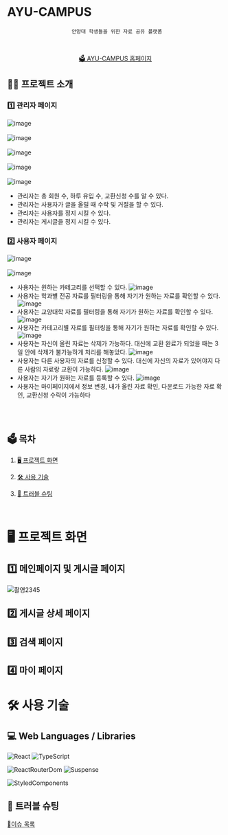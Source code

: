 # AYU-CAMPUS

<div align='center'>

```
 안양대 학생들을 위한 자료 공유 플랫폼
```

  <br>
  
[🗳️ AYU-CAMPUS 홈페이지](https://ayucampus.vercel.app)
  
</div>

## 🧑‍💻 프로젝트 소개

### 1️⃣ 관리자 페이지

![image](https://user-images.githubusercontent.com/79708688/232746834-8cbcffa8-733c-464b-9a59-a154706e5bad.png)
<br>
<br>
![image](https://user-images.githubusercontent.com/79708688/232747008-3d0dc720-54e7-4eaa-866d-13eb8221b1d5.png)
<br>
<br>
![image](https://user-images.githubusercontent.com/79708688/232747104-b9032877-7ec6-4f6f-a5a7-f3c483948ce6.png)
<br>
<br>
![image](https://user-images.githubusercontent.com/79708688/232747185-f5b83681-7bbd-41dd-9dd5-7de80ed39257.png)
<br>
<br>
![image](https://user-images.githubusercontent.com/79708688/232747296-085a2f60-ad19-4055-80e9-7725eeeea64f.png)
<br>
- 관리자는 총 회원 수, 하루 유입 수, 교환신청 수를 알 수 있다.
- 관리자는 사용자가 글을 올릴 때 수락 및 거절을 할 수 있다.
- 관리자는 사용자를 정지 시킬 수 있다.
- 관리자는 게시글을 정지 시킬 수 있다.

### 2️⃣ 사용자 페이지

![image](https://user-images.githubusercontent.com/79708688/232749649-8d8faaaa-8316-4434-9141-1f40b415b2b8.png)
<br>
<br>
![image](https://user-images.githubusercontent.com/79708688/232749695-714fb7a4-93f2-4af7-83b7-412785eb4d38.png)
- 사용자는 원하는 카테고리를 선택할 수 있다.
![image](https://user-images.githubusercontent.com/79708688/232992421-d445851c-35e0-483c-a823-66868eea1265.png)
- 사용자는 학과별 전공 자료를 필터링을 통해 자기가 원하는 자료를 확인할 수 있다.
![image](https://user-images.githubusercontent.com/79708688/232992709-6bb6e0e1-74f8-4e57-85ee-98297b91027d.png)
- 사용자는 교양대학 자료를 필터링을 통해 자기가 원하는 자료를 확인할 수 있다.
![image](https://user-images.githubusercontent.com/79708688/232992837-026e2a5a-4e9d-4753-8128-921c2cabf3d2.png)
- 사용자는 카테고리별 자료를 필터링을 통해 자기가 원하는 자료를 확인할 수 있다.
![image](https://user-images.githubusercontent.com/79708688/232993165-28fe80a4-f7b6-4885-9df8-6e19342684b8.png)
- 사용자는 자신이 올린 자료는 삭제가 가능하다. 대신에 교환 완료가 되었을 때는 3일 안에 삭제가 불가능하게 처리를 해놓았다.
![image](https://user-images.githubusercontent.com/79708688/232993573-29210aeb-9c83-429f-a9a6-8b0244c95dbf.png)
- 사용자는 다른 사용자의 자료를 신청할 수 있다. 대신에 자신의 자료가 있어야지 다른 사람의 자료랑 교환이 가능하다.
![image](https://user-images.githubusercontent.com/79708688/232993398-93e5ca9d-be53-4810-8882-d2191c4a2ab3.png)
- 사용자는 자기가 원하는 자료를 등록할 수 있다.
![image](https://user-images.githubusercontent.com/79708688/232751141-231634ba-e678-4970-8a1e-91b353edb5a8.png)
- 사용자는 마이페이지에서 정보 변경, 내가 올린 자료 확인, 다운로드 가능한 자료 확인, 교환신청 수락이 가능하다 
<br>
<br>


  ## 🗳️ 목차

1. [🖥️ 프로젝트 화면](#%EF%B8%8F-프로젝트-화면)
2. [🛠️ 사용 기술](#%EF%B8%8F-사용-기술)
3. [📜 트러블 슈팅](#-트러블-슈팅)

    <br>

# 🖥️ 프로젝트 화면

## 1️⃣ 메인페이지 및 게시글 페이지

![촬영2345](https://user-images.githubusercontent.com/79708688/233822322-75580299-8ae9-418a-8b04-d8a716585765.gif)


## 2️⃣ 게시글 상세 페이지


## 3️⃣ 검색 페이지


## 4️⃣ 마이 페이지


# 🛠️ 사용 기술

## 💻 Web Languages / Libraries

![React](https://img.shields.io/badge/react-%2320232a.svg?style=for-the-badge&logo=react&logoColor=%2361DAFB) ![TypeScript](https://img.shields.io/badge/typescript-004088.svg?style=for-the-badge&logo=typescript&logoColor=white)

![ReactRouterDom](https://img.shields.io/badge/React%20Router%20DOM-4A154B.svg?style=for-the-badge&logo=react&logoColor=white) ![Suspense](https://img.shields.io/badge/Suspense-1A2C34.svg?style=for-the-badge&logo=react&logoColor=white)

![StyledComponents](https://img.shields.io/badge/Styled%20Components-DB7093.svg?style=for-the-badge&logo=styled-components&logoColor=white)
<br>


## 📜 트러블 슈팅

[📜이슈 목록](https://www.notion.so/14554ce576d94c73b51c29442178d07a)

<br>
